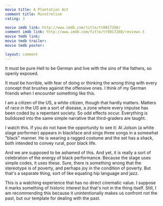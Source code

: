 ```yaml
---
movie title: A Plantation Act
comment title: Minstrelism
rating: 3

movie imdb link: http://www.imdb.com/title/tt0017268/
comment imdb link: http://www.imdb.com/title/tt0017268/reviews-3
movie tmdb link: 
movie tmdb trailer: 
movie tmdb poster: 

layout: comment
---
```


It must be pure Hell to be German and live with the sins of the fathers, so openly exposed.

It must be horrible, with fear of doing or thinking the wrong thing with every concept that brushes against the offensive ones. I think of my German friends when I encounter something like this.

I am a citizen of the US, a white citizen, though that hardly matters. Matters of race in the US are a sort of disease, a zone where every impulse has been coded by a repentant society. So odd effects occur. Everything is bulldozed into the same simple narrative that third-graders are taught.

I watch this. If you do not have the opportunity to see it: Al Jolson (a white stage performer) appears in blackface and sings three songs in a somewhat "black" manner. He is wearing a ragged costume and the set has a shack, both intended to convey rural, poor black life.

And we are supposed to be ashamed of this. And yet, it is really a sort of celebration of the energy of black performance. Because the stage uses simple codes, it uses these. Sure, there is something wrong that the stereotype is of poverty, and perhaps joy in the condition of poverty. But that's a separate thing, sort of like equating hip language and jazz.

This is a watching experience that has no direct cinematic value. I suppose it marks something of historic interest but that's not in the thing itself. Still, I am recommending this because it unintentionally makes us confront not the past, but our template for dealing with the past.